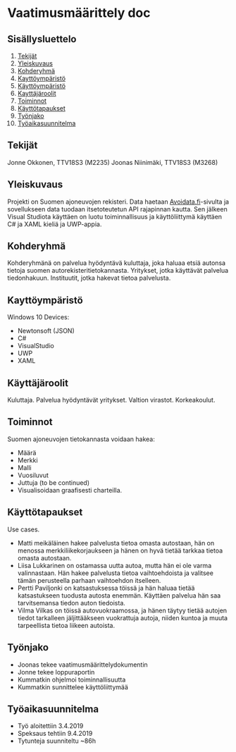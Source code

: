 # Vaatimusmäärittely doc

## Sisällysluettelo

1. [Tekijät](#tekijät)
2. [Yleiskuvaus](#yleiskuvaus)
3. [Kohderyhmä](#kohderyhmä)
4. [Kayttöympäristö](#käyttöympäristö)
5. [Käyttöympäristö](#kayttöympäristö)
6. [Kayttäjäroolit](#kayttäjäroolit)
7. [Toiminnot](#toiminnot)
8. [Käyttötapaukset](#kayttötapaukset)
9. [Työnjako](#työnjako)
10. [Työaikasuunnitelma](#työaikasuunnitelma)

## Tekijät

Jonne Okkonen, TTV18S3 (M2235)
Joonas Niinimäki, TTV18S3 (M3268)

## Yleiskuvaus

Projekti on Suomen ajoneuvojen rekisteri. Data haetaan [Avoidata.fi](https://www.avoindata.fi/data/fi/dataset/ajoneuvojen-avoin-data/resource/70ecbacc-1878-4641-9b80-7f639c414a42)-sivulta ja sovellukseen data tuodaan itsetoteutetun API rajapinnan kautta.
Sen jälkeen Visual Studiota käyttäen on luotu toiminnallisuus ja käyttöliittymä käyttäen C# ja XAML kieliä ja UWP-appia.

## Kohderyhmä

Kohderyhmänä on palvelua hyödyntävä kuluttaja, joka haluaa etsiä autonsa tietoja suomen autorekisteritietokannasta. Yritykset, jotka käyttävät palvelua tiedonhakuun. Instituutit, jotka hakevat tietoa palvelusta.

## Kayttöympäristö

Windows 10 Devices:
- Newtonsoft (JSON)
- C#
- VisualStudio
- UWP
- XAML

## Käyttäjäroolit

Kuluttaja.
Palvelua hyödyntävät yritykset.
Valtion virastot.
Korkeakoulut.

## Toiminnot

Suomen ajoneuvojen tietokannasta voidaan hakea:
- Määrä
- Merkki
- Malli
- Vuosiluvut
- Juttuja (to be continued)
- Visualisoidaan graafisesti charteilla.

## Käyttötapaukset

Use cases.
- Matti meikäläinen hakee palvelusta tietoa omasta autostaan, hän on menossa merkkiliikekorjaukseen ja hänen on hyvä tietää tarkkaa tietoa omasta autostaan.
- Liisa Lukkarinen on ostamassa uutta autoa, mutta hän ei ole varma valinnastaan. Hän hakee palvelusta tietoa vaihtoehdoista ja valitsee tämän perusteella parhaan vaihtoehdon itselleen.
- Pertti Paviljonki on katsastuksessa töissä ja hän haluaa tietää katsastukseen tuodusta autosta enemmän. Käyttäen palvelua hän saa tarvitsemansa tiedon auton tiedoista.
- Vilma Vilkas on töissä autovuokraamossa, ja hänen täytyy tietää autojen tiedot tarkalleen jäljittääkseen vuokrattuja autoja, niiden kuntoa ja muuta tarpeellista tietoa liikeen autoista.

## Työnjako

- Joonas tekee vaatimusmäärittelydokumentin
- Jonne tekee loppuraportin
- Kummatkin ohjelmoi toiminnallisuutta
- Kummatkin sunnittelee käyttöliittymää

## Työaikasuunnitelma

- Työ aloitettiin 3.4.2019
- Speksaus tehtiin 9.4.2019
- Tytunteja suunniteltu ~86h